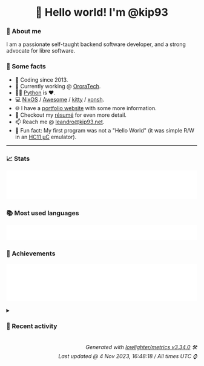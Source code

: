 <!-- README template, populated using this action:
     https://github.com/kip93/kip93/blob/main/.github/workflows/readme.yml. -->

<h1 align="center">👋 Hello world! I'm @kip93</h1> <!-- LOGIN => username -->

### 👤 About me

I am a passionate self-taught backend software developer, and a strong advocate for libre software.


### 💬 Some facts

* 📅 Coding since 2013.
* 💼 Currently working @ [OroraTech](https://ororatech.com/).
* 👨‍💻 [Python](https://github.com/search?q=user%3Akip93&l=python) is ❤️. <!-- LOGIN => username -->
* 💻 [NixOS](https://github.com/NixOS/) /
     [Awesome](https://github.com/awesomeWM/) /
     [kitty](https://github.com/kovidgoyal/kitty/) /
     [xonsh](https://github.com/xonsh/).
* 🌐 I have a [portfolio website](https://kip93.net/) with some more information.
* 📝 Checkout my [résumé](https://kip93.net/resume/) for even more detail.
* 📫 Reach me @ [leandro@kip93.net](mailto:leandro@kip93.net).
* 🎲 Fun fact: My first program was not a "Hello World" (it was simple R/W in an [HC11 µC](https://en.wikipedia.org/wiki/68HC11) emulator).


-----------------------------------------------------------------------------------------------------------------------


### 📈 Stats

![](./stats.svg)


### 📚 Most used languages <!-- by percentage, in decreasing order -->

![](./languages.svg)


### 🏅 Achievements

![](./achievements.svg)


<details> <!-- Last activity -->
<!-- Almost verbatim copy of https://github.com/lowlighter/metrics/blob/latest/source/templates/markdown/partials/activity.ejs, but restructured to be foldable. -->
<summary><h3>📰 Recent activity</h3></summary>

* 🍽️ Forked [flakestry/flakestry-publish](https://github.com/flakestry/flakestry-publish) to [kip93/flakestry-publish](https://github.com/kip93/flakestry-publish)
  * *On 4 Nov 2023, 14:11:36*
* 🍽️ Forked [flakestry/flakestry.dev](https://github.com/flakestry/flakestry.dev) to [kip93/flakestry.dev](https://github.com/kip93/flakestry.dev)
  * *On 4 Nov 2023, 14:04:43*
* 💬 Commented on [#11 logo](https://github.com/flakestry/flakestry.dev/issues/11) from [flakestry/flakestry.dev](https://github.com/flakestry/flakestry.dev)
  * *On 3 Nov 2023, 11:07:08*
* 💬 Commented on [#26 Rolling release support](https://github.com/flakestry/flakestry.dev/issues/26) from [flakestry/flakestry.dev](https://github.com/flakestry/flakestry.dev)
  * *On 3 Nov 2023, 11:03:00*
</details>


<h6 align="right"><em>
    Generated with <a href="https://github.com/lowlighter/metrics/tree/latest/">lowlighter/metrics v3.34.0</a> 🛠️<br> <!-- VERSION => MAJOR.minor.patch -->
    Last updated @ 4 Nov 2023, 16:48:18 / All times UTC ⌚ <!-- meta.generated => DD/MM/YYYY, hh:mm -->
</em></h6>
